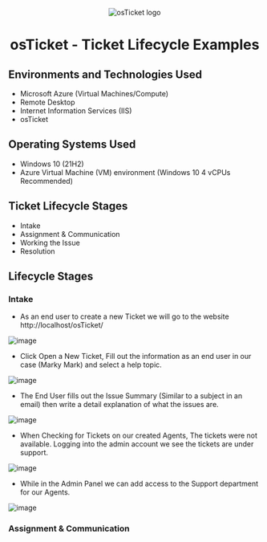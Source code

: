 <p align="center">
<img src="https://i.imgur.com/Clzj7Xs.png" alt="osTicket logo"/>
</p>

<h1 align="center">osTicket - Ticket Lifecycle Examples</h1>

<h2>Environments and Technologies Used</h2>

- Microsoft Azure (Virtual Machines/Compute)
- Remote Desktop
- Internet Information Services (IIS)
- osTicket

<h2>Operating Systems Used </h2>

- Windows 10</b> (21H2)
- Azure Virtual Machine (VM) environment (Windows 10 4 vCPUs Recommended)

<h2>Ticket Lifecycle Stages</h2>

- Intake
- Assignment & Communication
- Working the Issue
- Resolution

<h2>Lifecycle Stages </h2>

<h3>Intake</h3>

- As an end user to create a new Ticket we will go to the website http://localhost/osTicket/

![image](https://github.com/Velezdrv/ticket-lifecycle/assets/147437260/01418997-5678-4d6a-9c21-832fe8f5c200)

- Click Open a New Ticket, Fill out the information as an end user in our case (Marky Mark) and select a help topic.

![image](https://github.com/Velezdrv/ticket-lifecycle/assets/147437260/fa38d794-341d-4d02-8d3e-e44c47ac5de0)

- The End User fills out the Issue Summary (Similar to a subject in an email) then write a detail explanation of what the issues are.

![image](https://github.com/Velezdrv/ticket-lifecycle/assets/147437260/bd41d4e9-4ec3-476e-89de-5e7cafa1a9be)

- When Checking for Tickets on our created Agents, The tickets were not available. Logging into the admin account we see the tickets are under support.

![image](https://github.com/Velezdrv/ticket-lifecycle/assets/147437260/a9ce2fa1-a7ff-4c00-8c74-5a4ba4e9a937)

- While in the Admin Panel we can add access to the Support department for our Agents.

![image](https://github.com/Velezdrv/ticket-lifecycle/assets/147437260/514fddf3-d361-4225-9e59-c834f7ab7733)

<h3>Assignment & Communication</h3>
